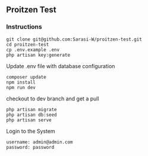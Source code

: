 ## Proitzen Test

### Instructions

```
git clone git@github.com:Sarasi-W/proitzen-test.git
cd proitzen-test
cp .env.example .env
php artisan key:generate
```

Update .env file with database configuration


```
composer update
npm install
npm run dev
```

checkout to dev branch and get a pull

```
php artisan migrate
php artisan db:seed
php artisan serve
```

Login to the System

```
username: admin@admin.com
password: password
```
